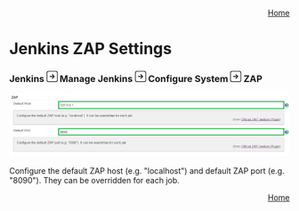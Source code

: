 <a href='https://github.com/jenkinsci/zaproxy-plugin/tree/development#table-of-contents-'><div align="right">Home</div></a>

Jenkins ZAP Settings
====================

### Jenkins ![Image of Right Arrow](../images/arrow_right.png) Manage Jenkins ![Image of Right Arrow](../images/arrow_right.png) Configure System ![Image of Right Arrow](../images/arrow_right.png) ZAP

![Image of Jenkins ZAP Settings](../images/ZAP_JENKINS_ZAP_ADMIN.png)

Configure the default ZAP host (e.g. "localhost") and default ZAP port (e.g. "8090"). They can be overridden for each job.

<a href='https://github.com/jenkinsci/zaproxy-plugin/tree/development#table-of-contents-'><div align="right">Home</div></a>
